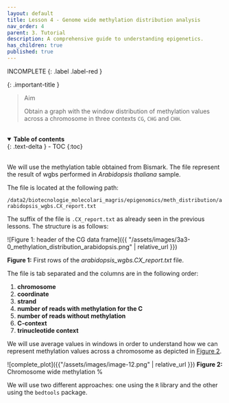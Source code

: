 ```yaml
---
layout: default
title: Lesson 4 - Genome wide methylation distribution analysis
nav_order: 4
parent: 3. Tutorial
description: A comprehensive guide to understanding epigenetics.
has_children: true
published: true
---
```


INCOMPLETE
{: .label .label-red }

{: .important-title }
> Aim
>
> Obtain a graph with the window distribution of methylation values across a chromosome in three contexts `CG`, `CHG` and `CHH`.


<br>
<details open markdown="block">
  <summary>
    <strong>Table of contents</strong>
  </summary>
  {: .text-delta }
- TOC
{:toc}
</details>
<br>



We will use the methylation table obtained from Bismark. The file represent the result of wgbs performed in _Arabidopsis thaliana_ sample.

The file is located at the following path:

`/data2/biotecnologie_molecolari_magris/epigenomics/meth_distribution/arabidopsis_wgbs.CX_report.txt`

The suffix of the file is `.CX_report.txt` as already seen in the previous lessons.
The structure is as follows:

![Figure 1: header of the CG data frame]({{ "/assets/images/3a3-0_methylation_distribution_arabidopsis.png" | relative_url }})
<br>

**Figure 1:** First rows of the *arabidopsis_wgbs.CX_report.txt* file.

The file is tab separated and the columns are in the following order:
1. **chromosome**
2. **coordinate**
3. **strand**
4. **number of reads with methylation for the C**
5. **number of reads without methylation**
6. **C-context**
7. **trinucleotide context**

We will use average values in windows in order to understand how we can represent methylation values across a chromosome as depicted in [Figure 2](#figure-2).

![complete_plot]({{"/assets/images/image-12.png" | relative_url }})
**Figure 2:** Chromosome wide methylation %

<!--
# Analysis of Methylation

In this analysis, we will refer to the methylation distribution shown in [Figure 1](#figure-1-methylation-distribution).

## Figure 1: Methylation Distribution

![Methylation Distribution](path/to/your/figure.png)
-->


<!--
Now we will perform the analysis of the methylation distribution in the three contexts `CG`, `CHG` and `CHH` across a chromosome. 
-->
We will use two different approaches: one using the `R` library and the other using the `bedtools` package.